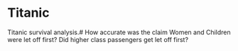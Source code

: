 # Titanic
Titanic survival analysis.#
How accurate was the claim Women and Children were let off first?
Did higher class passengers get let off first?

